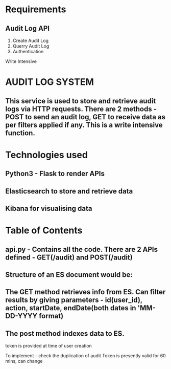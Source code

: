 # Requirements
## Audit Log API
 1. Create Audit Log
 2. Querry Audit Log
 3. Authentication

Write Intensive 


# AUDIT LOG SYSTEM

## This service is used to store and retrieve audit logs via HTTP requests. There are 2 methods - POST to send an audit log, GET to receive data as per filters applied if any. This is a write intensive function.

# Technologies used

## Python3 - Flask to render APIs
## Elasticsearch to store and retrieve data
## Kibana for visualising data

# Table of Contents

## api.py - Contains all the code. There are 2 APIs defined - GET(/audit) and POST(/audit)

## Structure of an ES document would be:
<!-- {
        'date' : timestamp, the date as of now.
        'action' : action, This field could be any action item the user does.
        'action_document' : action_doc, This is preferably a json, that is specific to the action item.
        'user_id' : user_id, A unique identifier for the user.
} -->

## The GET method retrieves info from ES. Can filter results by giving parameters - id(user_id), action, startDate, endDate(both  dates in 'MM-DD-YYYY format)

## The post method indexes data to ES.



token is provided at time of user creation

To implement - check the duplication of audit
Token is presently valid for 60 mins, can change

